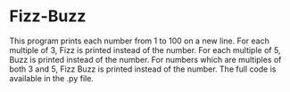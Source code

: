 # Fizz-Buzz
This program prints each number from 1 to 100 on a new line. For each multiple of 3, Fizz is printed instead of the number. For each multiple of 5, Buzz is printed instead of the number. For numbers which are multiples of both 3 and 5, Fizz Buzz is printed instead of the number. The full code is available in the .py file.
